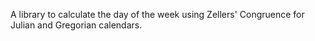 A library to calculate the day of the week using Zellers' Congruence for Julian and Gregorian calendars.
